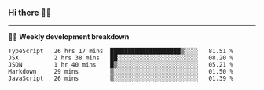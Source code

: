 ### Hi there 👋🏻

---

<!-- 📊 -->
🧑‍💻 **Weekly development breakdown**
<!--START_SECTION:waka-->
```text
TypeScript   26 hrs 17 mins  ████████████████████▒░░░░   81.51 % 
JSX          2 hrs 38 mins   ██░░░░░░░░░░░░░░░░░░░░░░░   08.20 % 
JSON         1 hr 40 mins    █▒░░░░░░░░░░░░░░░░░░░░░░░   05.21 % 
Markdown     29 mins         ▒░░░░░░░░░░░░░░░░░░░░░░░░   01.50 % 
JavaScript   26 mins         ▒░░░░░░░░░░░░░░░░░░░░░░░░   01.39 % 
```
<!--END_SECTION:waka-->
